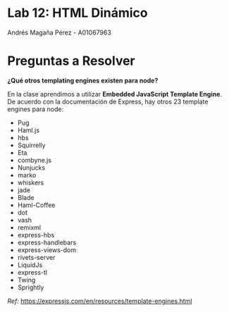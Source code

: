# Lab 12: HTML Dinámico
Andrés Magaña Pérez - A01067963

# Preguntas a Resolver

**¿Qué otros templating engines existen para node?**

En la clase aprendimos a utilizar **Embedded JavaScript Template Engine**. De acuerdo con la documentación de Express, hay
otros 23 template engines para node:

* Pug
* Haml.js
* hbs
* Squirrelly
* Eta
* combyne.js
* Nunjucks
* marko
* whiskers
* jade
* Blade
* Haml-Coffee
* dot
* vash
* remixml
* express-hbs
* express-handlebars
* express-views-dom
* rivets-server
* LiquidJs
* express-tl
* Twing
* Sprightly

*Ref:* https://expressjs.com/en/resources/template-engines.html
